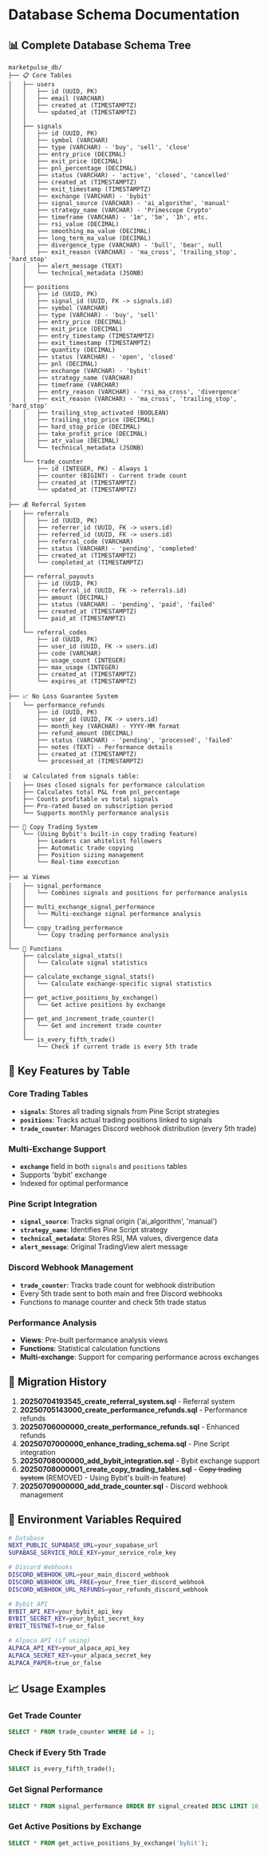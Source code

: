 # Database Schema Documentation

## 📊 Complete Database Schema Tree

```
marketpulse_db/
├── 📋 Core Tables
│   ├── users
│   │   ├── id (UUID, PK)
│   │   ├── email (VARCHAR)
│   │   ├── created_at (TIMESTAMPTZ)
│   │   └── updated_at (TIMESTAMPTZ)
│   │
│   ├── signals
│   │   ├── id (UUID, PK)
│   │   ├── symbol (VARCHAR)
│   │   ├── type (VARCHAR) - 'buy', 'sell', 'close'
│   │   ├── entry_price (DECIMAL)
│   │   ├── exit_price (DECIMAL)
│   │   ├── pnl_percentage (DECIMAL)
│   │   ├── status (VARCHAR) - 'active', 'closed', 'cancelled'
│   │   ├── created_at (TIMESTAMPTZ)
│   │   ├── exit_timestamp (TIMESTAMPTZ)
│   │   ├── exchange (VARCHAR) - 'bybit'
│   │   ├── signal_source (VARCHAR) - 'ai_algorithm', 'manual'
│   │   ├── strategy_name (VARCHAR) - 'Primescope Crypto'
│   │   ├── timeframe (VARCHAR) - '1m', '5m', '1h', etc.
│   │   ├── rsi_value (DECIMAL)
│   │   ├── smoothing_ma_value (DECIMAL)
│   │   ├── long_term_ma_value (DECIMAL)
│   │   ├── divergence_type (VARCHAR) - 'bull', 'bear', null
│   │   ├── exit_reason (VARCHAR) - 'ma_cross', 'trailing_stop', 'hard_stop'
│   │   ├── alert_message (TEXT)
│   │   └── technical_metadata (JSONB)
│   │
│   ├── positions
│   │   ├── id (UUID, PK)
│   │   ├── signal_id (UUID, FK -> signals.id)
│   │   ├── symbol (VARCHAR)
│   │   ├── type (VARCHAR) - 'buy', 'sell'
│   │   ├── entry_price (DECIMAL)
│   │   ├── exit_price (DECIMAL)
│   │   ├── entry_timestamp (TIMESTAMPTZ)
│   │   ├── exit_timestamp (TIMESTAMPTZ)
│   │   ├── quantity (DECIMAL)
│   │   ├── status (VARCHAR) - 'open', 'closed'
│   │   ├── pnl (DECIMAL)
│   │   ├── exchange (VARCHAR) - 'bybit'
│   │   ├── strategy_name (VARCHAR)
│   │   ├── timeframe (VARCHAR)
│   │   ├── entry_reason (VARCHAR) - 'rsi_ma_cross', 'divergence'
│   │   ├── exit_reason (VARCHAR) - 'ma_cross', 'trailing_stop', 'hard_stop'
│   │   ├── trailing_stop_activated (BOOLEAN)
│   │   ├── trailing_stop_price (DECIMAL)
│   │   ├── hard_stop_price (DECIMAL)
│   │   ├── take_profit_price (DECIMAL)
│   │   ├── atr_value (DECIMAL)
│   │   └── technical_metadata (JSONB)
│   │
│   └── trade_counter
│       ├── id (INTEGER, PK) - Always 1
│       ├── counter (BIGINT) - Current trade count
│       ├── created_at (TIMESTAMPTZ)
│       └── updated_at (TIMESTAMPTZ)
│
├── 💰 Referral System
│   ├── referrals
│   │   ├── id (UUID, PK)
│   │   ├── referrer_id (UUID, FK -> users.id)
│   │   ├── referred_id (UUID, FK -> users.id)
│   │   ├── referral_code (VARCHAR)
│   │   ├── status (VARCHAR) - 'pending', 'completed'
│   │   ├── created_at (TIMESTAMPTZ)
│   │   └── completed_at (TIMESTAMPTZ)
│   │
│   ├── referral_payouts
│   │   ├── id (UUID, PK)
│   │   ├── referral_id (UUID, FK -> referrals.id)
│   │   ├── amount (DECIMAL)
│   │   ├── status (VARCHAR) - 'pending', 'paid', 'failed'
│   │   ├── created_at (TIMESTAMPTZ)
│   │   └── paid_at (TIMESTAMPTZ)
│   │
│   └── referral_codes
│       ├── id (UUID, PK)
│       ├── user_id (UUID, FK -> users.id)
│       ├── code (VARCHAR)
│       ├── usage_count (INTEGER)
│       ├── max_usage (INTEGER)
│       ├── created_at (TIMESTAMPTZ)
│       └── expires_at (TIMESTAMPTZ)
│
├── 📈 No Loss Guarantee System
│   └── performance_refunds
│       ├── id (UUID, PK)
│       ├── user_id (UUID, FK -> users.id)
│       ├── month_key (VARCHAR) - YYYY-MM format
│       ├── refund_amount (DECIMAL)
│       ├── status (VARCHAR) - 'pending', 'processed', 'failed'
│       ├── notes (TEXT) - Performance details
│       ├── created_at (TIMESTAMPTZ)
│       └── processed_at (TIMESTAMPTZ)
│
│   📊 Calculated from signals table:
│   ├── Uses closed signals for performance calculation
│   ├── Calculates total P&L from pnl_percentage
│   ├── Counts profitable vs total signals
│   ├── Pro-rated based on subscription period
│   └── Supports monthly performance analysis
│
├── 🔄 Copy Trading System
│   └── (Using Bybit's built-in copy trading feature)
│       ├── Leaders can whitelist followers
│       ├── Automatic trade copying
│       ├── Position sizing management
│       └── Real-time execution
│
├── 📊 Views
│   ├── signal_performance
│   │   └── Combines signals and positions for performance analysis
│   │
│   ├── multi_exchange_signal_performance
│   │   └── Multi-exchange signal performance analysis
│   │
│   └── copy_trading_performance
│       └── Copy trading performance analysis
│
└── 🔧 Functions
    ├── calculate_signal_stats()
    │   └── Calculate signal statistics
    │
    ├── calculate_exchange_signal_stats()
    │   └── Calculate exchange-specific signal statistics
    │
    ├── get_active_positions_by_exchange()
    │   └── Get active positions by exchange
    │
    ├── get_and_increment_trade_counter()
    │   └── Get and increment trade counter
    │
    └── is_every_fifth_trade()
        └── Check if current trade is every 5th trade
```

## 🎯 Key Features by Table

### **Core Trading Tables**

- **`signals`**: Stores all trading signals from Pine Script strategies
- **`positions`**: Tracks actual trading positions linked to signals
- **`trade_counter`**: Manages Discord webhook distribution (every 5th trade)

### **Multi-Exchange Support**

- **`exchange`** field in both `signals` and `positions` tables
- Supports 'bybit' exchange
- Indexed for optimal performance

### **Pine Script Integration**

- **`signal_source`**: Tracks signal origin ('ai_algorithm', 'manual')
- **`strategy_name`**: Identifies Pine Script strategy
- **`technical_metadata`**: Stores RSI, MA values, divergence data
- **`alert_message`**: Original TradingView alert message

### **Discord Webhook Management**

- **`trade_counter`**: Tracks trade count for webhook distribution
- Every 5th trade sent to both main and free Discord webhooks
- Functions to manage counter and check 5th trade status

### **Performance Analysis**

- **Views**: Pre-built performance analysis views
- **Functions**: Statistical calculation functions
- **Multi-exchange**: Support for comparing performance across exchanges

## 🔄 Migration History

1. **20250704193545_create_referral_system.sql** - Referral system
2. **20250705143000_create_performance_refunds.sql** - Performance refunds
3. **20250706000000_create_performance_refunds.sql** - Enhanced refunds
4. **20250707000000_enhance_trading_schema.sql** - Pine Script integration
5. **20250708000000_add_bybit_integration.sql** - Bybit exchange support
6. **20250708000001_create_copy_trading_tables.sql** - ~~Copy trading system~~ (REMOVED - Using Bybit's built-in feature)
7. **20250709000000_add_trade_counter.sql** - Discord webhook management

## 🚀 Environment Variables Required

```bash
# Database
NEXT_PUBLIC_SUPABASE_URL=your_supabase_url
SUPABASE_SERVICE_ROLE_KEY=your_service_role_key

# Discord Webhooks
DISCORD_WEBHOOK_URL=your_main_discord_webhook
DISCORD_WEBHOOK_URL_FREE=your_free_tier_discord_webhook
DISCORD_WEBHOOK_URL_REFUNDS=your_refunds_discord_webhook

# Bybit API
BYBIT_API_KEY=your_bybit_api_key
BYBIT_SECRET_KEY=your_bybit_secret_key
BYBIT_TESTNET=true_or_false

# Alpaca API (if using)
ALPACA_API_KEY=your_alpaca_api_key
ALPACA_SECRET_KEY=your_alpaca_secret_key
ALPACA_PAPER=true_or_false
```

## 📈 Usage Examples

### Get Trade Counter

```sql
SELECT * FROM trade_counter WHERE id = 1;
```

### Check if Every 5th Trade

```sql
SELECT is_every_fifth_trade();
```

### Get Signal Performance

```sql
SELECT * FROM signal_performance ORDER BY signal_created DESC LIMIT 10;
```

### Get Active Positions by Exchange

```sql
SELECT * FROM get_active_positions_by_exchange('bybit');
```

